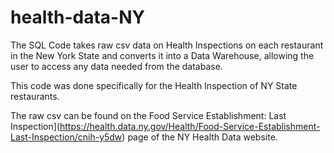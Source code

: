 # health-data-NY

The SQL Code takes raw csv data on Health Inspections on each restaurant in the New York State and converts it into a Data Warehouse, allowing the user to access any data needed from the database. 

This code was done specifically for the Health Inspection of NY State restaurants. 

The raw csv can be found on the Food Service Establishment: Last Inspection](https://health.data.ny.gov/Health/Food-Service-Establishment-Last-Inspection/cnih-y5dw) page of the NY Health Data website. 
